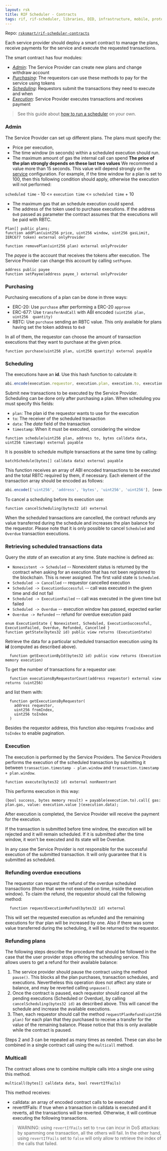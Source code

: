 ```yaml
---
layout: rsk
title: RIF Scheduler - Contracts
tags: rif, rif-scheduler, libraries, DID, infrastructure, mobile, protocols, mvp, design, rbtc, defi, decentralized, quick-start, guides, tutorial, networks, dapps, tools, rsk, ethereum, smart-contracts, install, get-started, how-to, mainnet, testnet, contracts, wallets, web3, crypto
---
```


Repo: [`rsksmart/rif-scheduler-contracts`](https://github.com/rsksmart/rif-scheduler-contracts)

Each service provider should deploy a smart contract to manage the plans,
receive payments for the service and execute the requested transactions.

The smart contract has four modules:

- [_Admin_](#admin): The Service Provider can create new plans and change withdraw account
- [_Purchasing_](#purchasing): The requestors can use these methods to pay for the service using tokens
- [_Scheduling_](#scheduling): Requestors submit the transactions they need to execute and when
- [_Execution_](#execution): Service Provider executes transactions and receives payment

> See this guide about [how to run a scheduler](../run) on your own.

### Admin

The Service Provider can set up different plans.
The plans must specify the:
- Price per execution,
- The time window (in seconds) within a scheduled execution should run.
- The maximum amount of gas the internal call can spend
**The price of the plan strongly depends on these last two values**
We recommend a value more than 15 seconds. This value will depend strongly on the [service](services) configuration.
For example, if the time window for a plan is set to 100, then this following condition should apply, otherwise the execution will not performed:

 `scheduled time` - 10 <= `execution time` <=  `scheduled time` + 10
- The maximum gas that an schedule execution could spend.
- The address of the token used to purchase executions. If the address `0x0` passed as parameter the contract assumes that the executions will be paid with RBTC.

```solidity
Plan[] public plans;
function addPlan(uint256 price, uint256 window, uint256 gasLimit, IERC677 token) external onlyProvider

function removePlan(uint256 plan) external onlyProvider
```

The _payee_ is the account that receives the tokens after execution.
The Service Provider can change this account by calling `setPayee`.

```solidity
address public payee
function setPayee(address payee_) external onlyProvider
```

### Purchasing

Purchasing executions of a plan can be done in three ways:

- ERC-20: Use `purchase` after performing a ERC-20 `approve`
- ERC-677: Use `transferAndCall` with ABI encoded `(uint256 plan, uint256  quantity)`
- RBTC: Use `purchase` sending an RBTC value. This only available for plans having set the token address to `0x0`

In all of them, the requestor can choose the amount of transaction executions
that they want to purchase at the given price.

```solidity
function purchase(uint256 plan, uint256 quantity) external payable
```

### Scheduling
The executions have an **id**. Use this hash function to calculate it:

```js
abi.encode(execution.requestor, execution.plan, execution.to, execution.data, execution.timestamp, execution.value)
```

Submit new transactions to be executed by the Service Provider.
Scheduling can be done only after purchasing a plan.
When scheduling you must specify this fields:

- `plan`: The plan id the requestor wants to use for the execution
- `to`: The receiver of the scheduled transaction
- `data`: The _data_ field of the transaction
- `timestamp`: When it must be executed, considering the window

```solidity
function schedule(uint256 plan, address to, bytes calldata data, uint256 timestamp) external payable
```

It is possible to schedule multiple transactions at the same time by calling:

```solidity 
batchSchedule(bytes[] calldata data) external payable
```

This function receives an array of ABI encoded transactions to be executed and the total RBTC required by them, if necessary.
Each element of the transaction array should be encoded as follows:

```js
abi.encode(['uint256', 'address', 'bytes', 'uint256', 'uint256'], [execution.plan, execution.to, execution.data, execution.timestamp, execution.value])
```

To cancel a scheduling before its execution use:

```solidity
function cancelScheduling(bytes32 id) external
```
When the scheduled transactions are cancelled, the contract refunds any value transferred during the schedule and increases the plan balance for the requestor.
Please note that it is only possible to cancel `Scheduled` and `Overdue` transaction executions.

### Retrieving scheduled transactions data

Query the _state_ of an execution at any time. State machine is defined as:

- `Nonexistent -> Scheduled` -- Nonexistent status is returned by the contract when asking for an execution that has not been registered to the blockchain. This is never assigned. The first valid state is `Scheduled`. 
- `Scheduled -> Cancelled` -- requestor cancelled execution
- `Scheduled -> ExecutionSuccessful` -- call was executed in the given time and did not fail
- `Scheduled -> ExecutionFailed` -- call was executed in the given time but failed
- `Scheduled -> Overdue` -- execution window has passed, expected earlier
- `Overdue -> Refunded` -- refund for overdue execution paid

```solidity
enum ExecutionState { Nonexistent, Scheduled, ExecutionSuccessful, ExecutionFailed, Overdue, Refunded, Cancelled }
function getState(bytes32 id) public view returns (ExecutionState)
```

Retrieve the data for a particular scheduled transaction execution using its **id** (computed as described above).

```solidity
  function getExecutionById(bytes32 id) public view returns (Execution memory execution)
```

To get the number of transactions for a requestor use:

```solidity
  function executionsByRequestorCount(address requestor) external view returns (uint256)
```
 and list them with:
```solidity
  function getExecutionsByRequestor(
    address requestor,
    uint256 fromIndex,
    uint256 toIndex
  )
  ```
 Besides the requestor address, this function also requires `fromIndex` and `toIndex` to enable pagination.
 


### Execution

The execution is performed by the Service Providers.
The Service Providers performs the execution of the scheduled transaction by submitting it between `transaction.timestamp - plan.window` and `transaction.timestamp + plan.window`.

```solidity
function execute(bytes32 id) external nonReentrant
```

This performs execution in this way:

```solidity
(bool success, bytes memory result) = payable(execution.to).call{ gas: plan.gas, value: execution.value }(execution.data);
```

After execution is completed, the Service Provider will receive
the payment for the execution.

If the transaction is submitted before time window, the execution will be rejected and it will remain scheduled.
If it is submitted after the time window, it won't be executed and its state will be Overdue.

In any case the Service Provider is not responsible for the successful execution of the submitted transaction. It will only guarantee that it is submitted as scheduled.

### Refunding overdue executions

The requestor can request the refund of the overdue scheduled transactions (those that were not executed on time, inside the execution window).
To claim the refund, the requestor should call the following method:

```solidity
  function requestExecutionRefund(bytes32 id) external
```

This will set the requested execution as refunded and the remaining executions for thar plan will be increased by one. Also if there was some value transferred during the scheduling, it will be returned to the requestor.


### Refunding plans

The following steps describe the procedure that should be followed in the case that the user provider stops offering the scheduling service. This allows users to get a refund for their available balance:

1. The service provider should pause the contract using the method `pause()`. This blocks all the plan purchases, transaction schedules, and executions.
    Nevertheless this operation does not affect any state or balance, and may be reverted calling `unpause()`.
2. Once the contract is paused, each requestor should cancel all the pending executions (Scheduled or Overdue), by calling `cancelScheduling(bytes32 id)` as described above. This will cancel the schedule and increase the available executions. 
3. Then, each requestor should call the method `requestPlanRefund(uint256 plan)` for each plan that they purchased to receive a transfer for the value of the remaining balance. Please notice that this is only available while the contract is paused.

Steps 2 and 3 can be repeated as many times as needed. These can also be combined in a single contract call using the `multicall` method.

### Multicall

The contract allows one to combine multiple calls into a single one using this method.

```solidity 
multicall(bytes[] calldata data, bool revertIfFails)
```

This method receives:
- calldata: an array of encoded contract calls to be executed
- revertIfFails: if true when a transaction in calldata is executed and it reverts, all the transactions will be reverted. Otherwise, it will continue executing the following transactions.

> WARNING: using `revertIfFails` set to `true` can incur in DoS attackas: by spamming one transaction, all the others will fail. In the other hand, using `revertIfFails` set to `false` will only allow to retrieve the index of the calls that failed.
